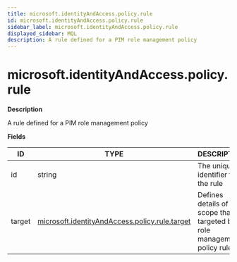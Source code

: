 ```yaml
---
title: microsoft.identityAndAccess.policy.rule
id: microsoft.identityAndAccess.policy.rule
sidebar_label: microsoft.identityAndAccess.policy.rule
displayed_sidebar: MQL
description: A rule defined for a PIM role management policy
---
```


# microsoft.identityAndAccess.policy.rule

**Description**

A rule defined for a PIM role management policy

**Fields**

| ID     | TYPE                                                                                                | DESCRIPTION                                                             |
| ------ | --------------------------------------------------------------------------------------------------- | ----------------------------------------------------------------------- |
| id     | string                                                                                              | The unique identifier for the rule                                      |
| target | [microsoft.identityAndAccess.policy.rule.target](microsoft.identityandaccess.policy.rule.target.md) | Defines details of scope that's targeted by role management policy rule |
